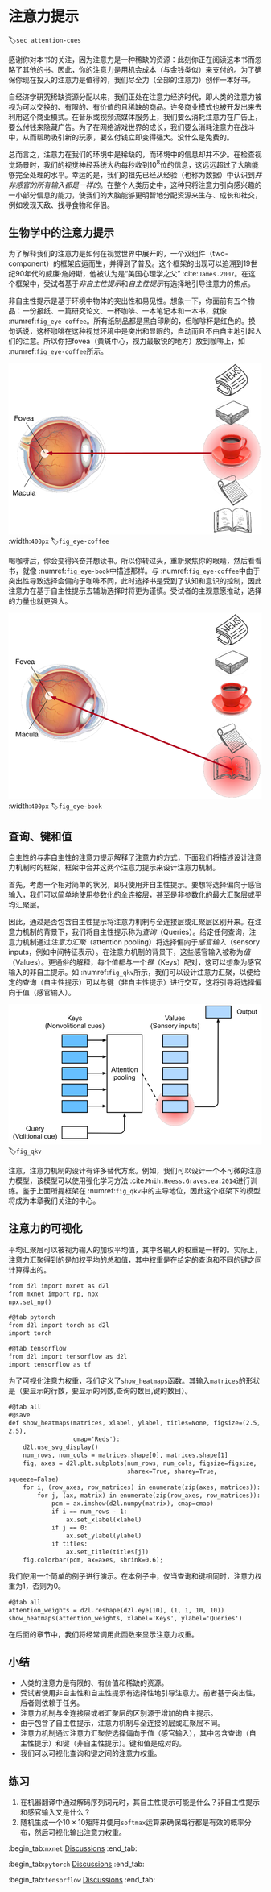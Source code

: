 # 注意力提示
:label:`sec_attention-cues`

感谢你对本书的关注，因为注意力是一种稀缺的资源：此刻你正在阅读这本书而忽略了其他的书。因此，你的注意力是用机会成本（与金钱类似）来支付的。为了确保你现在投入的注意力是值得的，我们尽全力（全部的注意力）创作一本好书。

自经济学研究稀缺资源分配以来，我们正处在注意力经济时代，即人类的注意力被视为可以交换的、有限的、有价值的且稀缺的商品。许多商业模式也被开发出来去利用这个商业模式。在音乐或视频流媒体服务上，我们要么消耗注意力在广告上，要么付钱来隐藏广告。为了在网络游戏世界的成长，我们要么消耗注意力在战斗中，从而帮助吸引新的玩家，要么付钱立即变得强大。没什么是免费的。

总而言之，注意力在我们的环境中是稀缺的，而环境中的信息却并不少。在检查视觉场景时，我们的视觉神经系统大约每秒收到$10^8$位的信息，这远远超过了大脑能够完全处理的水平。幸运的是，我们的祖先已经从经验（也称为数据）中认识到*并非感官的所有输入都是一样的*。在整个人类历史中，这种只将注意力引向感兴趣的一小部分信息的能力，使我们的大脑能够更明智地分配资源来生存、成长和社交，例如发现天敌、找寻食物和伴侣。

## 生物学中的注意力提示

为了解释我们的注意力是如何在视觉世界中展开的，一个双组件（two-component）的框架应运而生，并得到了普及。这个框架的出现可以追溯到19世纪90年代的威廉·詹姆斯，他被认为是“美国心理学之父” :cite:`James.2007`。在这个框架中，受试者基于*非自主性提示*和*自主性提示*有选择地引导注意力的焦点。

非自主性提示是基于环境中物体的突出性和易见性。想象一下，你面前有五个物品：一份报纸、一篇研究论文、一杯咖啡、一本笔记本和一本书，就像 :numref:`fig_eye-coffee`。所有纸制品都是黑白印刷的，但咖啡杯是红色的。换句话说，这杯咖啡在这种视觉环境中是突出和显眼的，自动而且不由自主地引起人们的注意。所以你把fovea（黄斑中心，视力最敏锐的地方）放到咖啡上，如 :numref:`fig_eye-coffee`所示。

![使用基于突出性的非自主性提示（红杯子，而非纸张），注意力不自主地指向了咖啡。](../img/eye-coffee.svg)
:width:`400px`
:label:`fig_eye-coffee`

喝咖啡后，你会变得兴奋并想读书。所以你转过头，重新聚焦你的眼睛，然后看看书，就像 :numref:`fig_eye-book`中描述那样。与 :numref:`fig_eye-coffee`中由于突出性导致选择会偏向于咖啡不同，此时选择书是受到了认知和意识的控制，因此注意力在基于自主性提示去辅助选择时将更为谨慎。受试者的主观意愿推动，选择的力量也就更强大。

![通过使用依赖于任务的意志提示（想读一本书），注意力被自主引导的书上。](../img/eye-book.svg)
:width:`400px`
:label:`fig_eye-book`

## 查询、键和值

自主性的与非自主性的注意力提示解释了注意力的方式，下面我们将描述设计注意力机制时的框架，框架中合并这两个注意力提示来设计注意力机制。

首先，考虑一个相对简单的状况，即只使用非自主性提示。要想将选择偏向于感官输入，我们可以简单地使用参数化的全连接层，甚至是非参数化的最大汇聚层或平均汇聚层。

因此，通过是否包含自主性提示将注意力机制与全连接层或汇聚层区别开来。在注意力机制的背景下，我们将自主性提示称为*查询*（Queries）。给定任何查询，注意力机制通过*注意力汇聚*（attention pooling）将选择偏向于*感官输入*（sensory inputs，例如中间特征表示）。在注意力机制的背景下，这些感官输入被称为*值*（Values）。更通俗的解释，每个值都与一个*键*（Keys）配对，这可以想象为感官输入的非自主提示。如 :numref:`fig_qkv`所示，我们可以设计注意力汇聚，以便给定的查询（自主性提示）可以与键（非自主性提示）进行交互，这将引导将选择偏向于值（感官输入）。

![注意力机制通过注意力汇聚将 *查询*（自主性提示）和 *键*（非自主性提示）结合在一起，实现对 *值*（感官输入）的选择倾向。](../img/qkv.svg)
:label:`fig_qkv`

注意，注意力机制的设计有许多替代方案。例如，我们可以设计一个不可微的注意力模型，该模型可以使用强化学习方法 :cite:`Mnih.Heess.Graves.ea.2014`进行训练。鉴于上面所提框架在 :numref:`fig_qkv`中的主导地位，因此这个框架下的模型将成为本章我们关注的中心。

## 注意力的可视化

平均汇聚层可以被视为输入的加权平均值，其中各输入的权重是一样的。实际上，注意力汇聚得到的是加权平均的总和值，其中权重是在给定的查询和不同的键之间计算得出的。

```{.python .input}
from d2l import mxnet as d2l
from mxnet import np, npx
npx.set_np()
```

```{.python .input}
#@tab pytorch
from d2l import torch as d2l
import torch
```

```{.python .input}
#@tab tensorflow
from d2l import tensorflow as d2l
import tensorflow as tf
```

为了可视化注意力权重，我们定义了`show_heatmaps`函数。其输入`matrices`的形状是（要显示的行数，要显示的列数,查询的数目,键的数目）。

```{.python .input}
#@tab all
#@save
def show_heatmaps(matrices, xlabel, ylabel, titles=None, figsize=(2.5, 2.5),
                  cmap='Reds'):
    d2l.use_svg_display()
    num_rows, num_cols = matrices.shape[0], matrices.shape[1]
    fig, axes = d2l.plt.subplots(num_rows, num_cols, figsize=figsize,
                                 sharex=True, sharey=True, squeeze=False)
    for i, (row_axes, row_matrices) in enumerate(zip(axes, matrices)):
        for j, (ax, matrix) in enumerate(zip(row_axes, row_matrices)):
            pcm = ax.imshow(d2l.numpy(matrix), cmap=cmap)
            if i == num_rows - 1:
                ax.set_xlabel(xlabel)
            if j == 0:
                ax.set_ylabel(ylabel)
            if titles:
                ax.set_title(titles[j])
    fig.colorbar(pcm, ax=axes, shrink=0.6);
```

我们使用一个简单的例子进行演示。在本例子中，仅当查询和键相同时，注意力权重为1，否则为0。

```{.python .input}
#@tab all
attention_weights = d2l.reshape(d2l.eye(10), (1, 1, 10, 10))
show_heatmaps(attention_weights, xlabel='Keys', ylabel='Queries')
```

在后面的章节中，我们将经常调用此函数来显示注意力权重。

## 小结

* 人类的注意力是有限的、有价值和稀缺的资源。
* 受试者使用非自主性和自主性提示有选择性地引导注意力。前者基于突出性，后者则依赖于任务。
* 注意力机制与全连接层或者汇聚层的区别源于增加的自主提示。
* 由于包含了自主性提示，注意力机制与全连接的层或汇聚层不同。
* 注意力机制通过注意力汇聚使选择偏向于值（感官输入），其中包含查询（自主性提示）和键（非自主性提示）。键和值是成对的。
* 我们可以可视化查询和键之间的注意力权重。

## 练习

1. 在机器翻译中通过解码序列词元时，其自主性提示可能是什么？非自主性提示和感官输入又是什么？
1. 随机生成一个$10 \times 10$矩阵并使用`softmax`运算来确保每行都是有效的概率分布，然后可视化输出注意力权重。

:begin_tab:`mxnet`
[Discussions](https://discuss.d2l.ai/t/1596)
:end_tab:

:begin_tab:`pytorch`
[Discussions](https://discuss.d2l.ai/t/1592)
:end_tab:

:begin_tab:`tensorflow`
[Discussions](https://discuss.d2l.ai/t/1710)
:end_tab:
